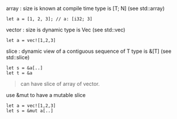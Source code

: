 array : size is known at compile time
type is [T; N]
(see std::array)

    let a = [1, 2, 3]; // a: [i32; 3]

vector : size is dynamic
type is Vec<T>
(see std::vec)

    let a = vec![1,2,3]

slice :  dynamic view of a contiguous sequence of T
type is &[T]
(see std::slice)

    let s = &a[..]
    let t = &a

> can have slice of array of vector.

use &mut to have a mutable slice

    let a = vec![1,2,3]
    let s = &mut a[..]
